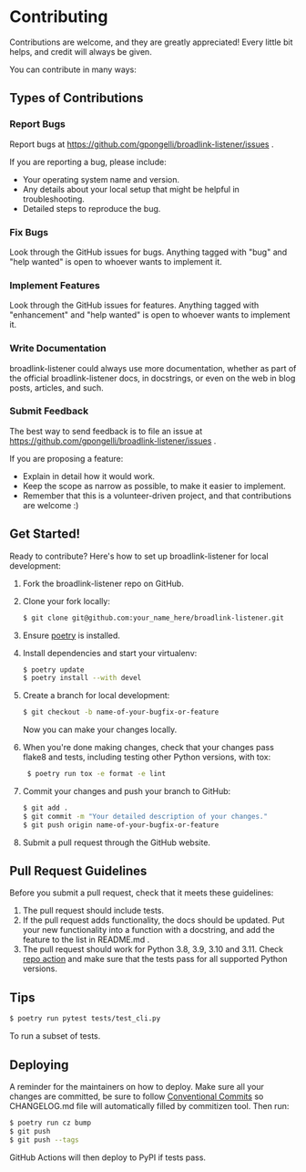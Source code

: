 # Contributing

Contributions are welcome, and they are greatly appreciated! Every little bit
helps, and credit will always be given.

You can contribute in many ways:

## Types of Contributions

### Report Bugs

Report bugs at https://github.com/gpongelli/broadlink-listener/issues .

If you are reporting a bug, please include:

* Your operating system name and version.
* Any details about your local setup that might be helpful in troubleshooting.
* Detailed steps to reproduce the bug.

### Fix Bugs

Look through the GitHub issues for bugs. Anything tagged with "bug" and "help
wanted" is open to whoever wants to implement it.

### Implement Features

Look through the GitHub issues for features. Anything tagged with "enhancement"
and "help wanted" is open to whoever wants to implement it.

### Write Documentation

broadlink-listener could always use more documentation, whether as part of the
official broadlink-listener docs, in docstrings, or even on the web in blog posts,
articles, and such.

### Submit Feedback

The best way to send feedback is to file an issue at https://github.com/gpongelli/broadlink-listener/issues .

If you are proposing a feature:

* Explain in detail how it would work.
* Keep the scope as narrow as possible, to make it easier to implement.
* Remember that this is a volunteer-driven project, and that contributions
  are welcome :)

## Get Started!

Ready to contribute? Here's how to set up broadlink-listener for local development:

1. Fork the broadlink-listener repo on GitHub.

2. Clone your fork locally:
   ```bash
   $ git clone git@github.com:your_name_here/broadlink-listener.git
   ```

3. Ensure [poetry](https://python-poetry.org/docs/) is installed.

4. Install dependencies and start your virtualenv:
   ```bash
   $ poetry update
   $ poetry install --with devel
   ```

5. Create a branch for local development:
   ```bash
   $ git checkout -b name-of-your-bugfix-or-feature
   ```

   Now you can make your changes locally.

6. When you're done making changes, check that your changes pass flake8 and
   tests, including testing other Python versions, with tox:
   ```bash
    $ poetry run tox -e format -e lint
   ```

7. Commit your changes and push your branch to GitHub:
   ```bash
   $ git add .
   $ git commit -m "Your detailed description of your changes."
   $ git push origin name-of-your-bugfix-or-feature
   ```

8. Submit a pull request through the GitHub website.

## Pull Request Guidelines

Before you submit a pull request, check that it meets these guidelines:

1. The pull request should include tests.
2. If the pull request adds functionality, the docs should be updated. Put
   your new functionality into a function with a docstring, and add the
   feature to the list in README.md .
3. The pull request should work for Python 3.8, 3.9, 3.10 and 3.11. Check
   [repo action](https://github.com/gpongelli/broadlink-listener/actions)
   and make sure that the tests pass for all supported Python versions.

## Tips

```bash
$ poetry run pytest tests/test_cli.py
```

To run a subset of tests.


## Deploying

A reminder for the maintainers on how to deploy.
Make sure all your changes are committed, be sure to follow [Conventional Commits](https://www.conventionalcommits.org/en/v1.0.0/) so CHANGELOG.md file will automatically filled by commitizen tool.
Then run:

```bash
$ poetry run cz bump
$ git push
$ git push --tags
```

GitHub Actions will then deploy to PyPI if tests pass.
